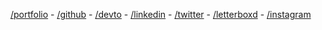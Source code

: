 [/portfolio](https://www.kopiro.me) - [/github](https://github.com/kopiro) - [/devto](https://dev.to/kopiro) - [/linkedin](https://www.linkedin.com/in/destefanoflavio) - [/twitter](https://twitter.com/destefanoflavio) - [/letterboxd](https://letterboxd.com/kopiro) - [/instagram](https://www.instagram.com/destefanoflavio)